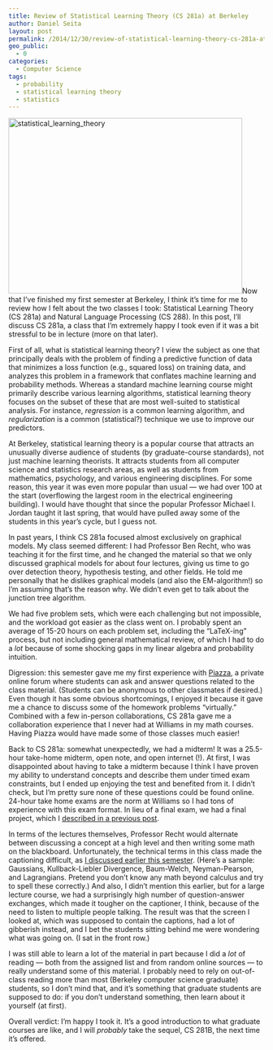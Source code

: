 ```yaml
---
title: Review of Statistical Learning Theory (CS 281a) at Berkeley
author: Daniel Seita
layout: post
permalink: /2014/12/30/review-of-statistical-learning-theory-cs-281a-at-berkeley/
geo_public:
  - 0
categories:
  - Computer Science
tags:
  - probability
  - statistical learning theory
  - statistics
---
```

[<img class="aligncenter size-large wp-image-2155" src="https://seitad.files.wordpress.com/2014/12/statistical_learning_theory.png?w=460" alt="statistical_learning_theory" width="460" height="345" />][1]Now that I&#8217;ve finished my first semester at Berkeley, I think it&#8217;s time for me to review how I felt about the two classes I took: Statistical Learning Theory (CS 281a) and Natural Language Processing (CS 288). In this post, I&#8217;ll discuss CS 281a, a class that I&#8217;m extremely happy I took even if it was a bit stressful to be in lecture (more on that later).

First of all, what is statistical learning theory? I view the subject as one that principally deals with the problem of finding a predictive function of data that minimizes a loss function (e.g., squared loss) on training data, and analyzes this problem in a framework that conflates machine learning and probability methods. Whereas a standard machine learning course might primarily describe various learning algorithms, statistical learning theory focuses on the subset of these that are most well-suited to statistical analysis. For instance, *regression* is a common learning algorithm, and *regularization* is a common (statistical?) technique we use to improve our predictors.

At Berkeley, statistical learning theory is a popular course that attracts an unusually diverse audience of students (by graduate-course standards), not just machine learning theorists. It attracts students from all computer science and statistics research areas, as well as students from mathematics, psychology, and various engineering disciplines. For some reason, this year it was even more popular than usual &#8212; we had over 100 at the start (overflowing the largest room in the electrical engineering building). I would have thought that since the popular Professor Michael I. Jordan taught it last spring, that would have pulled away some of the students in this year&#8217;s cycle, but I guess not.

In past years, I think CS 281a focused almost exclusively on graphical models. My class seemed different: I had Professor Ben Recht, who was teaching it for the first time, and he changed the material so that we only discussed graphical models for about four lectures, giving us time to go over detection theory, hypothesis testing, and other fields. He told me personally that he dislikes graphical models (and also the EM-algorithm!) so I&#8217;m assuming that&#8217;s the reason why. We didn&#8217;t even get to talk about the junction tree algorithm.

We had five problem sets, which were each challenging but not impossible, and the workload got easier as the class went on. I probably spent an average of 15-20 hours on each problem set, including the &#8220;LaTeX-ing&#8221; process, but not including general mathematical review, of which I had to do a *lot* because of some shocking gaps in my linear algebra and probability intuition.

Digression: this semester gave me my first experience with [Piazza][2], a private online forum where students can ask and answer questions related to the class material. (Students can be anonymous to other classmates if desired.) Even though it has some obvious shortcomings, I enjoyed it because it gave me a chance to discuss some of the homework problems &#8220;virtually.&#8221; Combined with a few in-person collaborations, CS 281a gave me a collaboration experience that I never had at Williams in my math courses. Having Piazza would have made some of those classes much easier!

Back to CS 281a: somewhat unexpectedly, we had a midterm! It was a 25.5-hour take-home midterm, open note, and open internet (!). At first, I was disappointed about having to take a midterm because I think I have proven my ability to understand concepts and describe them under timed exam constraints, but I ended up enjoying the test and benefited from it. I didn&#8217;t check, but I&#8217;m pretty sure none of these questions could be found online. 24-hour take home exams are the norm at Williams so I had tons of experience with this exam format. In lieu of a final exam, we had a final project, which I [described in a previous post][3].

In terms of the lectures themselves, Professor Recht would alternate between discussing a concept at a high level and then writing some math on the blackboard. Unfortunately, the technical terms in this class made the captioning difficult, as [I discussed earlier this semester][4]. (Here&#8217;s a sample: Gaussians, Kullback-Liebler Divergence, Baum-Welch, Neyman-Pearson, and Lagrangians. Pretend you don&#8217;t know any math beyond calculus and try to spell these correctly.) And also, I didn&#8217;t mention this earlier, but for a large lecture course, we had a surprisingly high number of question-answer exchanges, which made it tougher on the captioner, I think, because of the need to listen to multiple people talking. The result was that the screen I looked at, which was supposed to contain the captions, had a lot of gibberish instead, and I bet the students sitting behind me were wondering what was going on. (I sat in the front row.)

I was still able to learn a lot of the material in part because I did a *lot* of reading &#8212; both from the assigned list and from random online sources &#8212; to really understand some of this material. I probably need to rely on out-of-class reading more than most (Berkeley computer science graduate) students, so I don&#8217;t mind that, and it&#8217;s something that graduate students are supposed to do: if you don&#8217;t understand something, then learn about it yourself (at first).

Overall verdict: I&#8217;m happy I took it. It&#8217;s a good introduction to what graduate courses are like, and I will *probably* take the sequel, CS 281B, the next time it&#8217;s offered.

 [1]: https://seitad.files.wordpress.com/2014/12/statistical_learning_theory.png
 [2]: http://piazza.com
 [3]: http://seitad.wordpress.com/2014/12/18/detection-theory-adventures-a-k-a-a-final-project/
 [4]: http://seitad.wordpress.com/2014/10/05/after-a-few-weeks-of-cart-why-do-i-feel-dissatisfied/